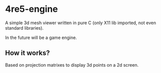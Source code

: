# 4re5-engine

A simple 3d mesh viewer written in pure C (only X11 lib imported, not even standard libraries).

In the future will be a game engine.


## How it works?
Based on projection matrixes to display 3d points on a 2d screen.